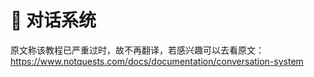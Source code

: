# 💬 对话系统
原文称该教程已严重过时，故不再翻译，若感兴趣可以去看原文：https://www.notquests.com/docs/documentation/conversation-system